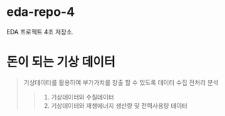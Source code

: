 # eda-repo-4
EDA 프로젝트 4조 저장소. 

# 돈이 되는 기상 데이터

>기상데이터를 활용하여 부가가치를 창출 할 수 있도록 데이터 수집 전처리 분석
>> 1. 기상데이터와 수질데이터
>> 2. 기상데이터와 재생에너지 생산량 및 전력사용량 데이터
